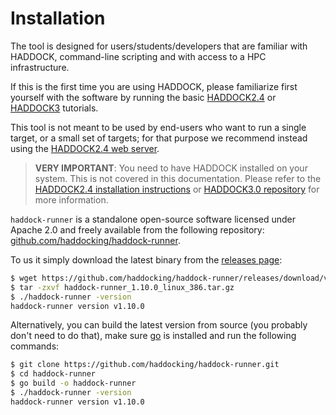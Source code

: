 # Installation

The tool is designed for users/students/developers that are familiar with HADDOCK, command-line scripting and with access to a HPC infrastructure.

If this is the first time you are using HADDOCK, please familiarize first yourself with the software by running the basic [HADDOCK2.4](/education/HADDOCK24/index.md) or [HADDOCK3](/education/HADDOCK3/index.md) tutorials.

This tool is not meant to be used by end-users who want to run a single target, or a small set of targets; for that purpose we recommend instead using the [HADDOCK2.4 web server](https://wenmr.science.uu.nl/haddock2.4/).

> **VERY IMPORTANT**: You need to have HADDOCK installed on your system.
> This is not covered in this documentation.
> Please refer to the [HADDOCK2.4 installation instructions](/software/haddock2.4/installation) or [HADDOCK3.0 repository](https://github.com/haddocking/haddock3) for more information.

`haddock-runner` is a standalone open-source software licensed under Apache 2.0 and freely available from the following repository: [github.com/haddocking/haddock-runner](https://github.com/haddocking/haddock-runner).

To us it simply download the latest binary from the [releases page](https://github.com/haddocking/haddock-runner/releases):

```bash
$ wget https://github.com/haddocking/haddock-runner/releases/download/v1.10.0/haddock-runner_1.10.0_linux_386.tar.gz
$ tar -zxvf haddock-runner_1.10.0_linux_386.tar.gz
$ ./haddock-runner -version
haddock-runner version v1.10.0
```

Alternatively, you can build the latest version from source (you probably don't need to do that), make sure [go](https://go.dev/doc/install) is installed and run the following commands:

```bash
$ git clone https://github.com/haddocking/haddock-runner.git
$ cd haddock-runner
$ go build -o haddock-runner
$ ./haddock-runner -version
haddock-runner version v1.10.0
```

